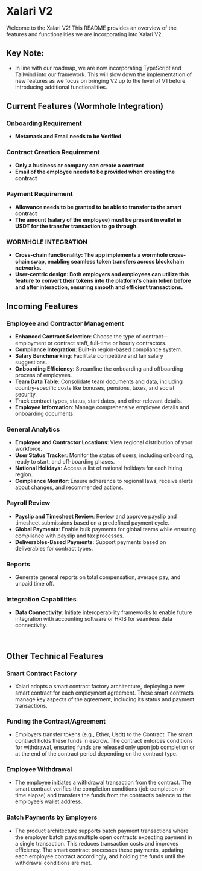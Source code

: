 # Xalari V2 

Welcome to the Xalari V2! This README provides an overview of the features and functionalities we are incorporating into Xalari V2. 

## Key Note:

* In line with our roadmap, we are now incorporating TypeScript and Tailwind into our framework. This will slow down the implementation of new features as we focus on bringing V2 up to the level of V1 before introducing additional functionalities.
  
## Current Features (Wormhole Integration)
### Onboarding Requirement
- **Metamask and Email needs to be Verified**

### Contract Creation Requirement
- **Only a business or company can create a contract**
- **Email of the employee needs to be  provided when creating the contract**

### Payment Requirement
- **Allowance needs to be granted to be able to transfer to the smart contract**
- **The amount (salary of the employee) must be present in wallet in USDT for the transfer transaction to go through.**

### WORMHOLE INTEGRATION
- **Cross-chain functionality: The app implements a wormhole cross-chain swap, enabling seamless token transfers across blockchain networks.**
- **User-centric design: Both employers and employees can utilize this feature to convert their tokens into the platform's chain token before and after interaction, ensuring smooth and efficient transactions.**
  

## Incoming Features

### Employee and Contractor Management
- **Enhanced Contract Selection**: Choose the type of contract—employment or contract staff, full-time or hourly contractors.
- **Compliance Integration**: Built-in region-based compliance system.
- **Salary Benchmarking**: Facilitate competitive and fair salary suggestions.
- **Onboarding Efficiency**: Streamline the onboarding and offboarding process of employees.
- **Team Data Table**: Consolidate team documents and data, including country-specific costs like bonuses, pensions, taxes, and social security.
- Track contract types, status, start dates, and other relevant details.
- **Employee Information**: Manage comprehensive employee details and onboarding documents.

### General Analytics
- **Employee and Contractor Locations**: View regional distribution of your workforce.
- **User Status Tracker**: Monitor the status of users, including onboarding, ready to start, and off-boarding phases.
- **National Holidays**: Access a list of national holidays for each hiring region.
- **Compliance Monitor**: Ensure adherence to regional laws, receive alerts about changes, and recommended actions.

### Payroll Review
- **Payslip and Timesheet Review**: Review and approve payslip and timesheet submissions based on a predefined payment cycle.
- **Global Payments**: Enable bulk payments for global teams while ensuring compliance with payslip and tax processes.
- **Deliverables-Based Payments**: Support payments based on deliverables for contract types.

### Reports
- Generate general reports on total compensation, average pay, and unpaid time off.

### Integration Capabilities
- **Data Connectivity**: Initiate interoperability frameworks to enable future integration with accounting software or HRIS for seamless data connectivity.

<br>



## Other Technical Features

### Smart Contract Factory
- Xalari adopts a smart contract factory architecture, deploying a new smart contract for each employment agreement. These smart contracts manage key aspects of the agreement, including its status and payment transactions.
  
### Funding the Contract/Agreement
 - Employers transfer tokens (e.g., Ether, Usdt) to the Contract. The smart contract holds these funds in escrow. The contract enforces conditions for withdrawal, ensuring funds are released only upon job completion or at the end of the contract period depending on the contract type.

### Employee Withdrawal

- The employee initiates a withdrawal transaction from the contract. The smart contract verifies the completion conditions (job completion or time elapse) and transfers the funds from the contract’s balance to the employee’s wallet address.

### Batch Payments by Employers
 - The product architecture  supports batch payment transactions where the employer batch pays multiple open contracts expecting payment in a single transaction. This reduces transaction costs and improves efficiency. The smart contract processes these payments, updating each employee contract accordingly, and holding the funds until the withdrawal conditions are met.



